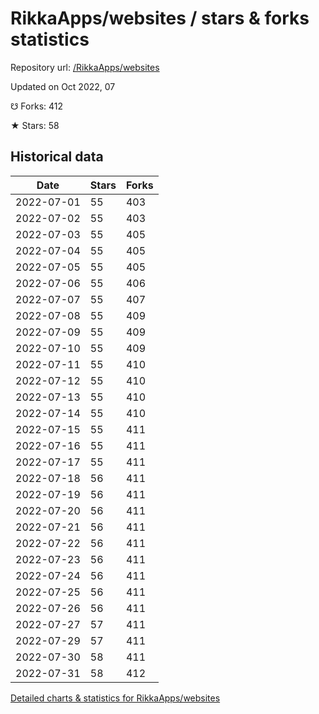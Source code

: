 # RikkaApps/websites / stars & forks statistics

Repository url: [/RikkaApps/websites](https://github.com/RikkaApps/websites)

Updated on Oct 2022, 07

☋ Forks: 412

★ Stars: 58

## Historical data
| Date | Stars | Forks |
|------|-------|-------|
| 2022-07-01 | 55 | 403 | 
| 2022-07-02 | 55 | 403 | 
| 2022-07-03 | 55 | 405 | 
| 2022-07-04 | 55 | 405 | 
| 2022-07-05 | 55 | 405 | 
| 2022-07-06 | 55 | 406 | 
| 2022-07-07 | 55 | 407 | 
| 2022-07-08 | 55 | 409 | 
| 2022-07-09 | 55 | 409 | 
| 2022-07-10 | 55 | 409 | 
| 2022-07-11 | 55 | 410 | 
| 2022-07-12 | 55 | 410 | 
| 2022-07-13 | 55 | 410 | 
| 2022-07-14 | 55 | 410 | 
| 2022-07-15 | 55 | 411 | 
| 2022-07-16 | 55 | 411 | 
| 2022-07-17 | 55 | 411 | 
| 2022-07-18 | 56 | 411 | 
| 2022-07-19 | 56 | 411 | 
| 2022-07-20 | 56 | 411 | 
| 2022-07-21 | 56 | 411 | 
| 2022-07-22 | 56 | 411 | 
| 2022-07-23 | 56 | 411 | 
| 2022-07-24 | 56 | 411 | 
| 2022-07-25 | 56 | 411 | 
| 2022-07-26 | 56 | 411 | 
| 2022-07-27 | 57 | 411 | 
| 2022-07-29 | 57 | 411 | 
| 2022-07-30 | 58 | 411 | 
| 2022-07-31 | 58 | 412 | 


[Detailed charts & statistics for RikkaApps/websites](https://reviewgithub.com/rep/RikkaApps/websites)
